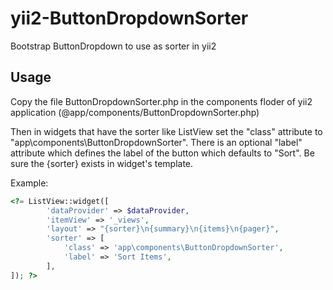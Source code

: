 # yii2-ButtonDropdownSorter
Bootstrap ButtonDropdown to use as sorter in yii2

Usage
----

Copy the file ButtonDropdownSorter.php in the components floder of yii2 application (@app/components/ButtonDropdownSorter.php)

Then in widgets that have the sorter like ListView set the "class" attribute to "app\components\ButtonDropdownSorter".
There is an optional "label" attribute which defines the label of the button which defaults to "Sort".
Be sure the {sorter} exists in widget's template.


Example:

```php
<?= ListView::widget([
		'dataProvider' => $dataProvider,
		'itemView' => '_views',
		'layout' => "{sorter}\n{summary}\n{items}\n{pager}",
		'sorter' => [
			'class' => 'app\components\ButtonDropdownSorter',
			'label' => 'Sort Items',
		],
]); ?>
```
